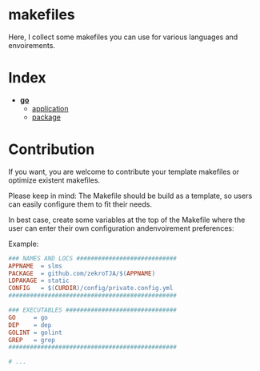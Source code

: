 # makefiles

Here, I collect some makefiles you can use for various languages and envoirements.

# Index

- **[go](go)**
  - [application](go/application)
  - [package](go/package)
  
# Contribution

If you want, you are welcome to contribute your template makefiles or optimize existent makefiles.

Please keep in mind: The Makefile should be build as a template, so users can easily configure them to fit their needs.

In best case, create some variables at the top of the Makefile where the user can enter their own configuration andenvoirement preferences:

Example:
```Makefile
### NAMES AND LOCS ############################
APPNAME  = slms
PACKAGE  = github.com/zekroTJA/$(APPNAME)
LDPAKAGE = static
CONFIG   = $(CURDIR)/config/private.config.yml
###############################################

### EXECUTABLES ###############################
GO     = go
DEP    = dep
GOLINT = golint
GREP   = grep
###############################################

# ...
```
